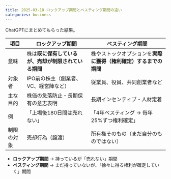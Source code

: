 ```yaml
---
title: 2025-03-18 ロックアップ期間とベスティング期間の違い
categories: business
---
```


ChatGPTにまとめてもらった結果。

| 項目 | ロックアップ期間 | ベスティング期間 |
|------|------------------|------------------|
| 意味 | 株は**既に保有しているが、売却が制限されている期間** | 株やストックオプションを**実際に獲得（権利確定）するまでの期間** |
| 対象者 | IPO前の株主（創業者、VC、経営陣など） | 従業員、役員、共同創業者など |
| 主な目的 | 株価の急落防止・長期保有の意志表明 | 長期インセンティブ・人材定着 |
| 例 | 「上場後180日間は売れない」 | 「4年ベスティング → 毎年25%ずつ権利確定」 |
| 制限の対象 | 売却行為（譲渡） | 所有権そのもの（まだ自分のものではない） |

- **ロックアップ期間** → 持っているが「売れない」期間
- **ベスティング期間** → まだ持っていないが、「徐々に得る権利が確定していく」期間
